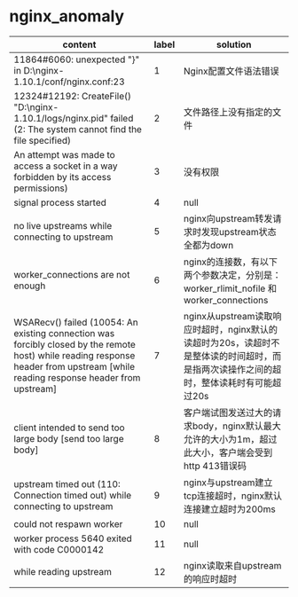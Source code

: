 # nginx_anomaly

|                                                                                        content                                                                                        | label |                                                         solution                                                          |
| -------------------------------------------------------------------------------------------------------------------------------------------------------------------------------------- | ----- | ------------------------------------------------------------------------------------------------------------------------- |
| 11864#6060: unexpected "}" in D:\nginx-1.10.1/conf/nginx.conf:23                                                                                                                     | 1     | Nginx配置文件语法错误                                                                                                        |
| 12324#12192: CreateFile() "D:\nginx-1.10.1/logs/nginx.pid" failed (2: The system cannot find the file specified)                                                                    | 2     | 文件路径上没有指定的文件                                                                                                      |
| An attempt was made to access a socket in a way forbidden by its access permissions)	                                                                                             | 3     | 	没有权限                                                                                                                  |
| signal process started                                                                                                                                                                | 4     | null                                                                                                                      |
| no live upstreams while connecting to upstream                                                                                                                                       | 5     | nginx向upstream转发请求时发现upstream状态全都为down	                                                                         |
| worker_connections are not enough                                                                                                                                                     | 6     | nginx的连接数，有以下两个参数决定，分别是：worker_rlimit_nofile 和 worker_connections                                          |
| WSARecv() failed (10054: An existing connection was forcibly closed by the remote host) while reading response header from upstream [while reading response header from upstream] | 7     | nginx从upstream读取响应时超时，nginx默认的读超时为20s，读超时不是整体读的时间超时，而是指两次读操作之间的超时，整体读耗时有可能超过20s	 |
| client intended to send too large body [send too large body]                                                                                                                         | 8     | 客户端试图发送过大的请求body，nginx默认最大允许的大小为1m，超过此大小，客户端会受到http 413错误码                                    |
| upstream timed out (110: Connection timed out) while connecting to upstream                                                                                                          | 9     | nginx与upstream建立tcp连接超时，nginx默认连接建立超时为200ms                                                                   |
| could not respawn worker                                                                                                                                                              | 10    | null                                                                                                                      |
| worker process 5640 exited with code C0000142                                                                                                                                        | 11    | null                                                                                                                      |
| while reading upstream                                                                                                                                                                | 12    | nginx读取来自upstream的响应时超时                                                                                            |